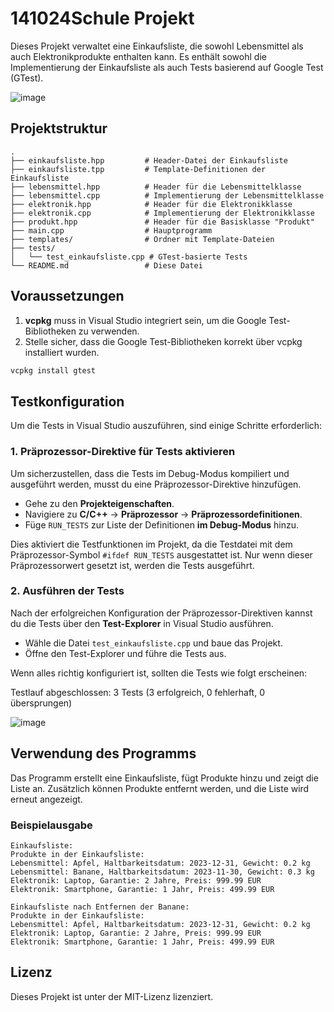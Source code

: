 


# 141024Schule Projekt

Dieses Projekt verwaltet eine Einkaufsliste, die sowohl Lebensmittel als auch Elektronikprodukte enthalten kann. Es enthält sowohl die Implementierung der Einkaufsliste als auch Tests basierend auf Google Test (GTest).

![image](https://github.com/user-attachments/assets/b0710706-b13c-48dd-bd1c-b6807cbed648)


## Projektstruktur

```
.
├── einkaufsliste.hpp         # Header-Datei der Einkaufsliste
├── einkaufsliste.tpp         # Template-Definitionen der Einkaufsliste
├── lebensmittel.hpp          # Header für die Lebensmittelklasse
├── lebensmittel.cpp          # Implementierung der Lebensmittelklasse
├── elektronik.hpp            # Header für die Elektronikklasse
├── elektronik.cpp            # Implementierung der Elektronikklasse
├── produkt.hpp               # Header für die Basisklasse "Produkt"
├── main.cpp                  # Hauptprogramm
├── templates/                # Ordner mit Template-Dateien
├── tests/
│   └── test_einkaufsliste.cpp # GTest-basierte Tests
└── README.md                 # Diese Datei
```

## Voraussetzungen

1. **vcpkg** muss in Visual Studio integriert sein, um die Google Test-Bibliotheken zu verwenden.
2. Stelle sicher, dass die Google Test-Bibliotheken korrekt über vcpkg installiert wurden.

```bash
vcpkg install gtest
```

## Testkonfiguration

Um die Tests in Visual Studio auszuführen, sind einige Schritte erforderlich:

### 1. Präprozessor-Direktive für Tests aktivieren

Um sicherzustellen, dass die Tests im Debug-Modus kompiliert und ausgeführt werden, musst du eine Präprozessor-Direktive hinzufügen.

- Gehe zu den **Projekteigenschaften**.
- Navigiere zu **C/C++** → **Präprozessor** → **Präprozessordefinitionen**.
- Füge `RUN_TESTS` zur Liste der Definitionen **im Debug-Modus** hinzu.

Dies aktiviert die Testfunktionen im Projekt, da die Testdatei mit dem Präprozessor-Symbol `#ifdef RUN_TESTS` ausgestattet ist. Nur wenn dieser Präprozessorwert gesetzt ist, werden die Tests ausgeführt.

### 2. Ausführen der Tests

Nach der erfolgreichen Konfiguration der Präprozessor-Direktiven kannst du die Tests über den **Test-Explorer** in Visual Studio ausführen.

- Wähle die Datei `test_einkaufsliste.cpp` und baue das Projekt.
- Öffne den Test-Explorer und führe die Tests aus.

Wenn alles richtig konfiguriert ist, sollten die Tests wie folgt erscheinen:


Testlauf abgeschlossen: 3 Tests (3 erfolgreich, 0 fehlerhaft, 0 übersprungen)

![image](https://github.com/user-attachments/assets/5c70ed22-0691-4154-b7a1-9624d5144aa6)



## Verwendung des Programms

Das Programm erstellt eine Einkaufsliste, fügt Produkte hinzu und zeigt die Liste an. Zusätzlich können Produkte entfernt werden, und die Liste wird erneut angezeigt.

### Beispielausgabe

```
Einkaufsliste:
Produkte in der Einkaufsliste:
Lebensmittel: Apfel, Haltbarkeitsdatum: 2023-12-31, Gewicht: 0.2 kg
Lebensmittel: Banane, Haltbarkeitsdatum: 2023-11-30, Gewicht: 0.3 kg
Elektronik: Laptop, Garantie: 2 Jahre, Preis: 999.99 EUR
Elektronik: Smartphone, Garantie: 1 Jahr, Preis: 499.99 EUR

Einkaufsliste nach Entfernen der Banane:
Produkte in der Einkaufsliste:
Lebensmittel: Apfel, Haltbarkeitsdatum: 2023-12-31, Gewicht: 0.2 kg
Elektronik: Laptop, Garantie: 2 Jahre, Preis: 999.99 EUR
Elektronik: Smartphone, Garantie: 1 Jahr, Preis: 499.99 EUR
```

## Lizenz

Dieses Projekt ist unter der MIT-Lizenz lizenziert.
```
